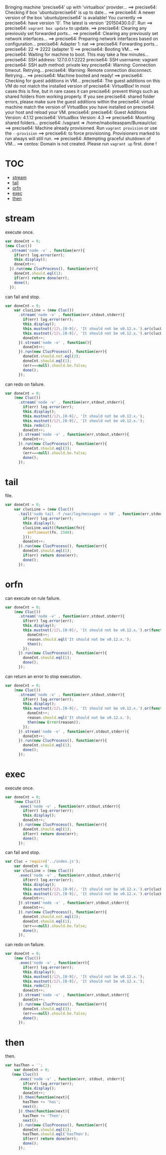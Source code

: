 Bringing machine 'precise64' up with 'virtualbox' provider...
==> precise64: Checking if box 'ubuntu/precise64' is up to date...
==> precise64: A newer version of the box 'ubuntu/precise64' is available! You currently
==> precise64: have version '0'. The latest is version '20150430.0.0'. Run
==> precise64: `vagrant box update` to update.
==> precise64: Clearing any previously set forwarded ports...
==> precise64: Clearing any previously set network interfaces...
==> precise64: Preparing network interfaces based on configuration...
    precise64: Adapter 1: nat
==> precise64: Forwarding ports...
    precise64: 22 => 2222 (adapter 1)
==> precise64: Booting VM...
==> precise64: Waiting for machine to boot. This may take a few minutes...
    precise64: SSH address: 127.0.0.1:2222
    precise64: SSH username: vagrant
    precise64: SSH auth method: private key
    precise64: Warning: Connection timeout. Retrying...
    precise64: Warning: Remote connection disconnect. Retrying...
==> precise64: Machine booted and ready!
==> precise64: Checking for guest additions in VM...
    precise64: The guest additions on this VM do not match the installed version of
    precise64: VirtualBox! In most cases this is fine, but in rare cases it can
    precise64: prevent things such as shared folders from working properly. If you see
    precise64: shared folder errors, please make sure the guest additions within the
    precise64: virtual machine match the version of VirtualBox you have installed on
    precise64: your host and reload your VM.
    precise64: 
    precise64: Guest Additions Version: 4.1.12
    precise64: VirtualBox Version: 4.3
==> precise64: Mounting shared folders...
    precise64: /vagrant => /home/maboiteaspam/Bureau/cluc
==> precise64: Machine already provisioned. Run `vagrant provision` or use the `--provision`
==> precise64: to force provisioning. Provisioners marked to run always will still run.
==> precise64: Attempting graceful shutdown of VM...
==> centos: Domain is not created. Please run `vagrant up` first.
done !
# TOC
   - [stream](#stream)
   - [tail](#tail)
   - [orfn](#orfn)
   - [exec](#exec)
   - [then](#then)
<a name=""></a>
 
<a name="stream"></a>
# stream
execute once.

```js
var doneCnt = 0;
(new Cluc())
  .stream('node -v' , function(err){
    if(err) log.error(err);
    this.display();
    doneCnt++;
  }).run(new ClucProcess(), function(err){
    doneCnt.should.eql(1);
    if(err) return done(err);
    done();
  });
```

can fail and stop.

```js
var doneCnt = 0;
    var clucLine = (new Cluc())
      .stream('node -v' , function(err,stdout,stderr){
        if(err) log.error(err);
        this.display();
        this.mustnot(/12\.[0-9]/, 'It should not be v0.12.x.').or(clucLine.die());
        this.mustnot(/12\.[0-9]/, 'It should not be v0.12.x.').or(clucLine.die());
        doneCnt++;
      }).stream('node -v' , function(){
        doneCnt++;
      }).run(new ClucProcess(), function(err){
        doneCnt.should.not.eql(2);
        doneCnt.should.eql(1);
        (err===null).should.be.false;
        done();
      });
```

can redo on failure.

```js
var doneCnt = 0;
    (new Cluc())
      .stream('node -v' , function(err,stdout,stderr){
        if(err) log.error(err);
        this.display();
        this.mustnot(/12\.[0-9]/, 'It should not be v0.12.x.');
        this.mustnot(/12\.[0-9]/, 'It should not be v0.12.x.');
        this.redo(2);
        doneCnt++;
      }).stream('node -v' , function(err,stdout,stderr){
        doneCnt++;
      }).run(new ClucProcess(), function(err){
        doneCnt.should.eql(3);
        (err===null).should.be.false;
        done();
      });
```

<a name="tail"></a>
# tail
file.

```js
var doneCnt = 0;
    var clucLine = (new Cluc())
      .tail('sudo tail -f /var/log/messages -n 50' , function(err,stdout,stderr){
        if(err) log.error(err);
        this.display();
        clucLine.wait((function(fn){
          setTimeout(fn, 2500);
        }));
        doneCnt++;
      }).run(new ClucProcess(), function(err){
        doneCnt.should.eql(1);
        if(err) return done(err);
        done();
      });
```

<a name="orfn"></a>
# orfn
can execute on rule failure.

```js
var doneCnt = 0;
    (new Cluc())
      .stream('node -v' , function(err,stdout,stderr){
        if(err) log.error(err);
        this.display();
        this.mustnot(/12\.[0-9]/, 'It should not be v0.12.x.').or(function(reason, then){
          doneCnt++;
          reason.should.eql('It should not be v0.12.x.');
          then();
        });
      }).run(new ClucProcess(), function(err){
        doneCnt.should.eql(1);
        done();
      });
```

can return an error to stop execution.

```js
var doneCnt = 0;
    (new Cluc())
      .stream('node -v' , function(err,stdout,stderr){
        if(err) log.error(err);
        this.display();
        this.mustnot(/12\.[0-9]/, 'It should not be v0.12.x.').or(function(reason, then){
          doneCnt++;
          reason.should.eql('It should not be v0.12.x.');
          then(new Error(reason));
        });
      }).stream('node -v' , function(err,stdout,stderr){
        doneCnt++;
      }).run(new ClucProcess(), function(err){
        doneCnt.should.eql(1);
        done();
      });
```

<a name="exec"></a>
# exec
execute once.

```js
var doneCnt = 0;
    (new Cluc())
      .exec('node -v' , function(err,stdout,stderr){
        if(err) log.error(err);
        this.display();
        doneCnt++;
      }).run(new ClucProcess(), function(err){
        doneCnt.should.eql(1);
        if(err) return done(err);
        done();
      });
```

can fail and stop.

```js
var Cluc = require('../index.js');
    var doneCnt = 0;
    var clucLine = (new Cluc())
      .exec('node -v' , function(err,stdout,stderr){
        if(err) log.error(err);
        this.display();
        this.mustnot(/12\.[0-9]/, 'It should not be v0.12.x.').or(clucLine.die());
        this.mustnot(/12\.[0-9]/, 'It should not be v0.12.x.').or(clucLine.die());
        doneCnt++;
      }).stream('node -v' , function(err,stdout,stderr){
        doneCnt++;
      }).run(new ClucProcess(), function(err){
        doneCnt.should.not.eql(2);
        doneCnt.should.eql(1);
        (err===null).should.be.false;
        done();
      });
```

can redo on failure.

```js
var doneCnt = 0;
    (new Cluc())
      .exec('node -v' , function(err){
        if(err) log.error(err);
        this.display();
        this.mustnot(/12\.[0-9]/, 'It should not be v0.12.x.');
        this.mustnot(/12\.[0-9]/, 'It should not be v0.12.x.');
        this.redo(2);
        doneCnt++;
      }).stream('node -v' , function(err,stdout,stderr){
        doneCnt++;
      }).run(new ClucProcess(), function(err){
        doneCnt.should.eql(3);
        (err===null).should.be.false;
        done();
      });
```

<a name="then"></a>
# then
then.

```js
var hasThen = '';
    var doneCnt = 0;
   (new Cluc())
      .exec('node -v' , function(err, stdout, stderr){
        if(err) log.error(err);
        this.display();
        doneCnt++;
      }).then(function(next){
        hasThen += 'has';
        next();
      }).then(function(next){
        hasThen += 'Then';
        next();
      }).run(new ClucProcess(), function(err){
        doneCnt.should.eql(1);
        hasThen.should.eql('hasThen');
        if(err) return done(err);
        done();
      });
```

